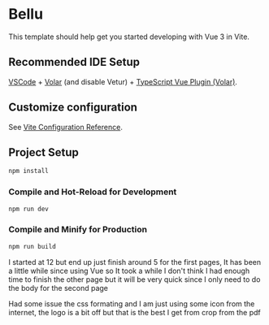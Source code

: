 # Bellu

This template should help get you started developing with Vue 3 in Vite.

## Recommended IDE Setup

[VSCode](https://code.visualstudio.com/) + [Volar](https://marketplace.visualstudio.com/items?itemName=Vue.volar) (and disable Vetur) + [TypeScript Vue Plugin (Volar)](https://marketplace.visualstudio.com/items?itemName=Vue.vscode-typescript-vue-plugin).

## Customize configuration

See [Vite Configuration Reference](https://vitejs.dev/config/).

## Project Setup

```sh
npm install
```

### Compile and Hot-Reload for Development

```sh
npm run dev
```

### Compile and Minify for Production

```sh
npm run build
```


I started at 12 but end up just finish around 5 for the first pages, It has been a little while since using Vue so It took a while
I don't think I had enough time to finish the other page but it will be very quick since I only need to do the body for the second page

Had some issue the css formating and I am just using some icon from the internet, the logo is a bit off but that is the best I get from crop from the pdf


